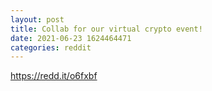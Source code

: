 ```yaml
--- 
layout: post 
title: Collab for our virtual crypto event! 
date: 2021-06-23 1624464471 
categories: reddit 
--- 
```

https://redd.it/o6fxbf